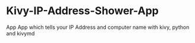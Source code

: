 # Kivy-IP-Address-Shower-App
App App which tells your IP Address and computer name with kivy, python and kivymd
